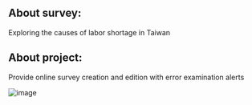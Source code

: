 About survey: 
---
Exploring the causes of labor shortage in Taiwan

About project: 
---
Provide online survey creation and edition with error examination alerts

![image](https://github.com/travishen/AgriWorkforceSurvey/blob/master/img/page.PNG?raw=true)
